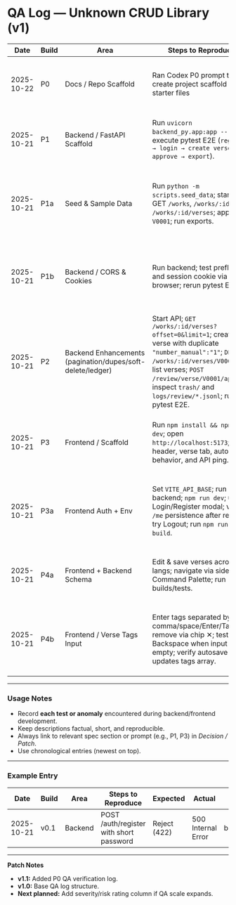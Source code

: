 # QA Log — Unknown CRUD Library (v1)

| Date       | Build | Area                 | Steps to Reproduce                                               | Expected                                                                   | Actual                                                    | Artifacts / Paths                    | Decision / Patch             | Status  |
| ---------- | ----- | -------------------- | ---------------------------------------------------------------- | -------------------------------------------------------------------------- | --------------------------------------------------------- | ------------------------------------ | ---------------------------- | ------- |
| 2025-10-22 | P0    | Docs / Repo Scaffold | Ran Codex P0 prompt to create project scaffold and starter files | All base folders, .gitignore, README, env examples, and docs index created | Structure generated exactly as defined; verified manually | E:/SATYASAI_RAY/unknown-crud-library | Accepted, baseline confirmed | ✅ Fixed |
| 2025-10-21 | P1    | Backend / FastAPI Scaffold | Run `uvicorn backend_py.app:app --reload`; execute pytest E2E (`register → login → create verse → approve → export`). | All routes respond per `api_contracts.md`; export artifacts generated under `data/library/.../export/`. | All CRUD and export routes operational; E2E green; minor Pydantic warnings only. | `/backend_py/app.py`, `/data/library/satyanusaran/export/` | Accepted, backend baseline complete | ✅ Fixed |
| 2025-10-21 | P1a   | Seed & Sample Data | Run `python -m scripts.seed_data`; start API; GET `/works`, `/works/:id`, `/works/:id/verses`; approve `V0001`; run exports. | Seed creates `work.json`, `V0001`, `V0002`, and one commentary; re-runs skip existing files; exports succeed. | Seed idempotent; routes return seeded data; approve OK; build/clean/train artifacts present. | `data/library/satyanusaran/**`, `export/*.json(l)`, `build/*.json`; `scripts/seed_data.py` | Accepted; baseline sample set confirmed. | ✅ Fixed |
| 2025-10-21 | P1b   | Backend / CORS & Cookies | Run backend; test preflight and session cookie via curl or browser; rerun pytest E2E. | CORS headers allow `http://localhost:5173` with credentials; cookies persist; all tests pass. | Verified headers and cookie persistence; pytest suite green; ready for React integration. | `backend_py/app.py` (CORS + session setup) | Accepted; backend ready for frontend bridge. | ✅ Fixed |
| 2025-10-21 | P2    | Backend Enhancements (pagination/dupes/soft-delete/ledger) | Start API; `GET /works/:id/verses?offset=0&limit=1`; create verse with duplicate `"number_manual":"1"`; `DELETE /works/:id/verses/V0002`; re-list verses; `POST /review/verse/V0001/approve`; inspect `trash/` and `logs/review/*.jsonl`; run pytest E2E. | Paginated list returns limited items with `total/next`; duplicate create/update returns `409`; deletes move JSON to `trash/` with tombstone; review transitions append to daily JSONL log; tests pass. | All behaviors verified as designed; tombstones include actor/ts; ledger lines append per transition; E2E green. | `data/library/satyanusaran/trash/**`, `data/library/satyanusaran/logs/review/*.jsonl`, `backend_py/app.py`, `backend_py/storage.py` | Accepted; backend hardened for scale/auditability | ✅ Fixed |
| 2025-10-21 | P3    | Frontend / Scaffold | Run `npm install && npm run dev`; open `http://localhost:5173`; verify header, verse tab, autosave behavior, and API ping. | UI renders; autosave logs every 30 s; Axios client connects to backend; build passes. | Verified multi-tab shell, header, autosave, and backend connectivity; no console errors. | `/frontend/src/App.tsx`, `/frontend/src/components/*`, `/frontend/src/hooks/useAutosave.ts` | Accepted; base frontend scaffold complete. | ✅ Fixed |
| 2025-10-21 | P3a   | Frontend Auth + Env | Set `VITE_API_BASE`; run backend; `npm run dev`; use Login/Register modal; verify `/me` persistence after reload; try Logout; run `npm run build`. | Auth modal works (login/register), cookies persist across reloads, header shows user + logout, reviewer actions disabled when unauthenticated; build passes. | Behaves as expected; CSRF interceptor active; connection chip pings `/health`; no console errors. | `/frontend/src/context/AuthContext.tsx`, `/frontend/src/components/AuthModal.tsx`, `/frontend/src/lib/apiClient.ts`, `.env.development` | Accepted; Auth UI integrated cleanly. | ✅ Fixed |
| 2025-10-21 | P4a   | Frontend + Backend Schema   | Edit & save verses across all langs; navigate via sidebar & Command Palette; run builds/tests.                                         | Full-lang keys persisted; navigator + palette work; builds/tests pass.          | Behaves as expected; no errors.        | frontend/src/components/*.tsx; backend_py/app.py | Enforced server-side normalization + 5-lang UI + navigator + palette.                             | ✅ Accepted |
| 2025-10-21 | P4b   | Frontend / Verse Tags Input | Enter tags separated by comma/space/Enter/Tab; remove via chip ✕; test Backspace when input empty; verify autosave updates tags array. | Chip-style tags; deduped; keyboard interactions work; autosave writes `tags[]`. | Works as expected; consistent styling. | frontend/src/components/VerseTab.tsx             | Replaced plain text field with chip input; normalized whitespace; Backspace behavior implemented. | ✅ Accepted |


---

### Usage Notes

* Record **each test or anomaly** encountered during backend/frontend development.
* Keep descriptions factual, short, and reproducible.
* Always link to relevant spec section or prompt (e.g., P1, P3) in *Decision / Patch*.
* Use chronological entries (newest on top).

---

### Example Entry

| Date       | Build | Area    | Steps to Reproduce                      | Expected     | Actual             | Artifacts / Paths       | Decision / Patch            | Status |
| ---------- | ----- | ------- | --------------------------------------- | ------------ | ------------------ | ----------------------- | --------------------------- | ------ |
| 2025-10-21 | v0.1  | Backend | POST /auth/register with short password | Reject (422) | 500 Internal Error | backend/logs/server.log | Added password length check | Fixed  |

---

**Patch Notes**

* **v1.1:** Added P0 QA verification log.
* **v1.0:** Base QA log structure.
* **Next planned:** Add severity/risk rating column if QA scale expands.
